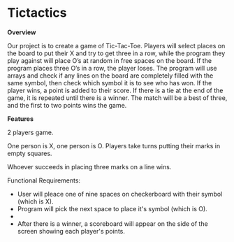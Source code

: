 # Tictactics
**Overview**

Our project is to create a game of Tic-Tac-Toe. Players will select places on the board to put their X and try to get three in a row, while the program they play against will place O’s at random in free spaces on the board. If the program places three O’s in a row, the player loses. The program will use arrays and check if any lines on the board are completely filled with the same symbol, then check which symbol it is to see who has won. If the player wins, a point is added to their score. If there is a tie at the end of the game, it is repeated until there is a winner. The match will be a best of three, and the first to two points wins the game.

**Features**

2 players game.

One person is X, one person is O. Players take turns putting their marks in empty squares.

Whoever succeeds in placing three marks on a line wins.


Functional Requirements:
- User will pleace one of nine spaces on checkerboard with their symbol (which is X).
- Program will pick the next space to place it's symbol (which is O).
-
- After there is a winner, a scoreboard will appear on the side of the screen showing each player's points.
